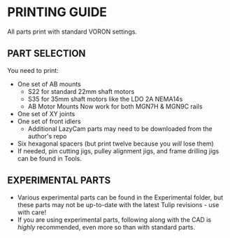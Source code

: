 # PRINTING GUIDE

All parts print with standard VORON settings. 

## PART SELECTION
You need to print:
- One set of AB mounts
  - S22 for standard 22mm shaft motors
  - S35 for 35mm shaft motors like the LDO 2A NEMA14s
  - AB Motor Mounts Now work for both MGN7H & MGN9C rails
- One set of XY joints
- One set of front idlers
  - Additional LazyCam parts may need to be downloaded from the author's repo 
- Six hexagonal spacers (but print twelve because you *will* lose them)
- If needed, pin cutting jigs, pulley alignment jigs, and frame drilling jigs can be found in Tools.


## EXPERIMENTAL PARTS
- Various experimental parts can be found in the Experimental folder, but these parts may not be up-to-date with the latest Tulip revisions - use with care!
- If you are using experimental parts, following along with the CAD is *highly* recommended, even more so than with standard parts.
